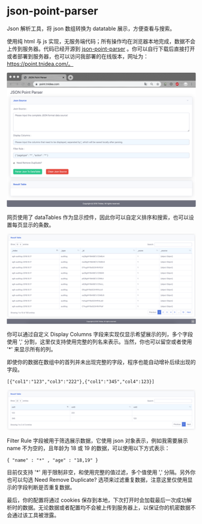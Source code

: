 # json-point-parser

Json 解析工具，将 json 数组转换为 datatable 展示，方便查看与搜索。

使用纯 html 与 js 实现，无服务端代码；所有操作均在浏览器本地完成，数据不会上传到服务器。代码已经开源到 [json-point-parser](https://github.com/ziyunhx/json-point-parser) 。你可以自行下载后直接打开或者部署到服务器，也可以访问我部署的在线版本，网址为：https://point.tnidea.com/。

 ![Image](https://raw.githubusercontent.com/ziyunhx/MyBlog/master/source/media/image/point-main.png)

 网页使用了 dataTables 作为显示控件，因此你可以自定义排序和搜索，也可以设置每页显示的条数。

 ![Image](https://raw.githubusercontent.com/ziyunhx/MyBlog/master/source/media/image/point-table.png)

 你可以通过自定义 Display Columns 字段来实现仅显示希望展示的列，多个字段使用 ',' 分割，这里仅支持使用完整的列名来表示。当然，你也可以留空或者使用 '*' 来显示所有的列。

 即使你的数据在数组中的首列并未出现完整的字段，程序也能自动增补后续出现的字段。

    [{"col1":"123","col3":"222"},{"col1":"345","col4":123}]

  ![Image](https://raw.githubusercontent.com/ziyunhx/MyBlog/master/source/media/image/point-json-obj.png)

 Filter Rule 字段被用于筛选展示数据，它使用 json 对象表示，例如我需要展示 name 不为空的，且年龄为 18 或 19 的数据，可以使用以下方式表示：

    { "name" : "*" , "age" : "18,19" }

 目前仅支持 '*' 用于限制非空，和使用完整的值过滤，多个值使用 ',' 分隔。另外你也可以勾选 Need Remove Duplicate? 选项来过滤重复数据，注意这里仅使用显示的字段判断是否重复数据。

 最后，你的配置将通过 cookies 保存到本地，下次打开时会加载最后一次成功解析时的数据。无论数据或者配置均不会被上传到服务器上，以保证你的机密数据不会通过该工具被泄露。
